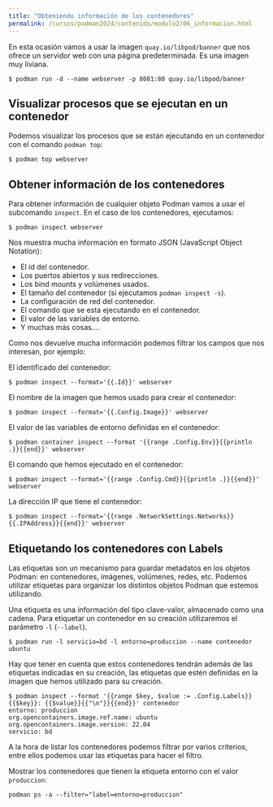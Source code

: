 ```yaml
---
title: "Obteniendo información de los contenedores"
permalink: /cursos/podman2024/contenido/modulo2/06_informacion.html
---
```


En esta ocasión vamos a usar la imagen `quay.io/libpod/banner` que nos ofrece un servidor web con una página predeterminada. Es una imagen muy liviana.

```
$ podman run -d --name webserver -p 8081:80 quay.io/libpod/banner
```

## Visualizar procesos que se ejecutan en un contenedor

Podemos visualizar los procesos que se están ejecutando en un contenedor con el comando `podman top`:

```
$ podman top webserver
```

## Obtener información de los contenedores

Para obtener información de cualquier objeto Podman vamos a usar el subcomando `inspect`. En el caso de los contenedores, ejecutamos:

```
$ podman inspect webserver
```
Nos muestra mucha información en formato JSON (JavaScript Object Notation):

* El id del contenedor.
* Los puertos abiertos y sus redirecciones.
* Los bind mounts y volúmenes usados.
* El tamaño del contenedor (si ejecutamos `podman inspect -s`).
* La configuración de red del contenedor.
* El comando que se esta ejecutando en el contenedor.
* El valor de las variables de entorno.
* Y muchas más cosas....

Como nos devuelve mucha información podemos filtrar los campos que nos interesan, por ejemplo:

El identificado del contenedor:

```
$ podman inspect --format='{{.Id}}' webserver
```

El nombre de la imagen que hemos usado para crear el contenedor:

```
$ podman inspect --format='{{.Config.Image}}' webserver
```

El valor de las variables de entorno definidas en el contenedor:

```
$ podman container inspect --format '{{range .Config.Env}}{{println .}}{{end}}' webserver
```

El comando que hemos ejecutado en el contenedor:

```
$ podman inspect --format='{{range .Config.Cmd}}{{println .}}{{end}}' webserver
```

La dirección IP que tiene el contenedor:

```
$ podman inspect --format='{{range .NetworkSettings.Networks}}{{.IPAddress}}{{end}}' webserver
```

## Etiquetando los contenedores con Labels

Las etiquetas son un mecanismo para guardar metadatos en los objetos Podman: en contenedores, imágenes, volúmenes, redes, etc. Podemos utilizar etiquetas para organizar los distintos objetos Podman que estemos utilizando.

Una etiqueta es una información del tipo clave-valor, almacenado como una cadena. Para etiquetar un contenedor en su creación utilizaremos el parámetro `-l` (`--label`).

```
$ podman run -l servicio=bd -l entorno=produccion --name contenedor ubuntu
```

Hay que tener en cuenta que estos contenedores tendrán además de las etiquetas indicadas en su creación, las etiquetas que estén definidas en la imagen que hemos utilizado para su creación.

```
$ podman inspect --format '{{range $key, $value := .Config.Labels}}{{$key}}: {{$value}}{{"\n"}}{{end}}' contenedor
entorno: produccion
org.opencontainers.image.ref.name: ubuntu
org.opencontainers.image.version: 22.04
servicio: bd
```

A la hora de listar los contenedores podemos filtrar por varios criterios, entre ellos podemos usar las etiquetas para hacer el filtro.

Mostrar los contenedores que tienen la etiqueta entorno con el valor `produccion`:

```
podman ps -a --filter="label=entorno=produccion"
```


